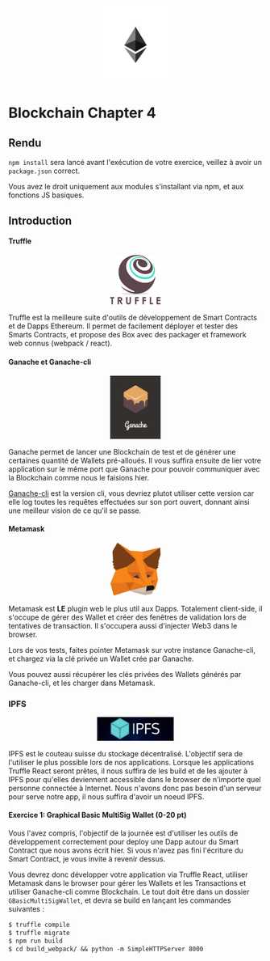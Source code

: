<div style="text-align:center" ><img src ="images/ETH.png" width="30%" /></div>

# Blockchain Chapter 4

## Rendu

`npm install` sera lancé avant l'exécution de votre exercice, veillez à avoir un `package.json` correct.
 
 Vous avez le droit uniquement aux modules s'installant via npm, et aux fonctions JS basiques.

## Introduction

#### Truffle

<a href="http://truffleframework.com/docs/"><div style="text-align:center" ><img src ="images/TRUFFLE.png" width="20%"/></div></a>

Truffle est la meilleure suite d'outils de développement de Smart Contracts et de Dapps Ethereum. Il permet de facilement déployer et tester des Smarts Contracts, et propose des Box avec des packager et framework web connus (webpack / react).
 

#### Ganache et Ganache-cli

<a href="http://truffleframework.com/ganache/"><div style="text-align:center" ><img src ="images/GANACHE.png" width="20%"/></div></a>

Ganache permet de lancer une Blockchain de test et de générer une certaines quantité de Wallets pré-alloués. Il vous suffira ensuite de lier votre application sur le même port que Ganache pour pouvoir communiquer avec la Blockchain comme nous le faisions hier.

[Ganache-cli](https://www.npmjs.com/package/ganache-cli) est la version cli, vous devriez plutot utiliser cette version car elle log toutes les requêtes effectuées sur son port ouvert, donnant ainsi une meilleur vision de ce qu'il se passe.

#### Metamask

<a href="https://metamask.io/"><div style="text-align:center" ><img src ="images/METAMASK.svg" width="20%"/></div></a>

Metamask est **LE** plugin web le plus util aux Dapps. Totalement client-side, il s'occupe de gérer des Wallet et créer des fenêtres de validation lors de tentatives de transaction. Il s'occupera aussi d'injecter Web3 dans le browser.

Lors de vos tests, faites pointer Metamask sur votre instance Ganache-cli, et chargez via la clé privée un Wallet crée par Ganache.

Vous pouvez aussi récupérer les clés privées des Wallets générés par Ganache-cli, et les charger dans Metamask.


### IPFS

<a href="https://ipfs.io/"><div style="text-align:center" ><img src ="images/IPFS.png" width="30%"/></div></a>

IPFS est le couteau suisse du stockage décentralisé. L'objectif sera de l'utiliser le plus possible lors de nos applications. Lorsque les applications Truffle React seront prêtes, il nous suffira de les build et de les ajouter à IPFS pour qu'elles deviennent accessible dans le browser de n'importe quel personne connectée à Internet. Nous n'avons donc pas besoin d'un serveur pour serve notre app, il nous suffira d'avoir un noeud IPFS.



#### Exercice 1: Graphical Basic MultiSig Wallet (0-20 pt)


Vous l'avez compris, l'objectif de la journée est d'utiliser les outils de développement correctement pour deploy une Dapp autour du Smart Contract que nous avons écrit hier. Si vous n'avez pas fini l'écriture du Smart Contract, je vous invite à revenir dessus.

Vous devrez donc développer votre application via Truffle React, utiliser Metamask dans le browser pour gérer les Wallets et les Transactions et utiliser Ganache-cli comme Blockchain.
Le tout doit être dans un dossier `GBasicMultiSigWallet`, et devra se build en lançant les commandes suivantes :

```
$ truffle compile
$ truffle migrate
$ npm run build
$ cd build_webpack/ && python -m SimpleHTTPServer 8000
```
